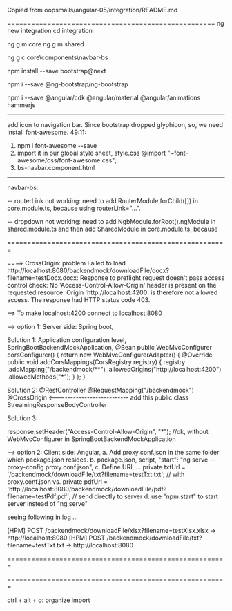 Copied from oopsmails/angular-05/integration/README.md


====================================================
ng new integration
cd integration

ng g m core
ng g m shared

ng g c core\components\navbar-bs

npm install --save bootstrap@next

npm i --save @ng-bootstrap/ng-bootstrap

npm i --save @angular/cdk @angular/material @angular/animations hammerjs

----
add icon to navigation bar. Since bootstrap dropped glyphicon, so, we need install 
font-awesome.
49:11: 
1. npm i font-awesome --save
2. import it in our global style sheet, style.css
@import "~font-awesome/css/font-awesome.css";
3. bs-navbar.component.html
<i class="fa fa-leaf" aria-hidden="true"></i>

----

navbar-bs:

-- routerLink not working: 
need to add RouterModule.forChild([]) in core.module.ts, because using routerLink="...".

-- dropdown not working: 
need to add NgbModule.forRoot().ngModule in shared.module.ts and then add SharedModule
in core.module.ts, because 
<div ngbDropdownMenu ...


=======================================================

====> CrossOrigin: problem
Failed to load http://localhost:8080/backendmock/downloadFile/docx?filename=testDocx.docx: Response to preflight request doesn't pass access control check: No 'Access-Control-Allow-Origin' header is present on the requested resource. Origin 'http://localhost:4200' is therefore not allowed access. The response had HTTP status code 403.

==> To make localhost:4200 connect to localhost:8080

--> option 1: Server side: Spring boot,

Solution 1:
Application configuration level, SpringBootBackendMockApplication, 
@Bean
public WebMvcConfigurer corsConfigurer() {
    return new WebMvcConfigurerAdapter() {
        @Override
        public void addCorsMappings(CorsRegistry registry) {
            registry
                    .addMapping("/backendmock/**")
                    .allowedOrigins("http://localhost:4200")
                    .allowedMethods("*");
        }
    };
}

Solution 2:
@RestController
@RequestMapping("/backendmock")
@CrossOrigin <-------------------------- add this
public class StreamingResponseBodyController

Solution 3:

response.setHeader("Access-Control-Allow-Origin", "*"); //ok, without WebMvcConfigurer in SpringBootBackendMockApplication

--> option 2: Client side: Angular,
a. Add proxy.conf.json in the same folder which package.json resides.
b. package.json, script,
"start": "ng serve --proxy-config proxy.conf.json",
c. Define URL ...
 private txtUrl = '/backendmock/downloadFile/txt?filename=testTxt.txt'; // with proxy.conf.json
 vs.
 private pdfUrl = 'http://localhost:8080/backendmock/downloadFile/pdf?filename=testPdf.pdf'; // send directly to server
d. use "npm start" to start server instead of "ng serve"

seeing following in log ...

[HPM] POST /backendmock/downloadFile/xlsx?filename=testXlsx.xlsx -> http://localhost:8080
[HPM] POST /backendmock/downloadFile/txt?filename=testTxt.txt -> http://localhost:8080

=======================================================






=======================================================

ctrl + alt + o: organize import


